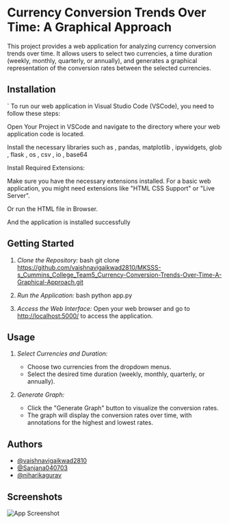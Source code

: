 # Currency Conversion Trends Over Time: A Graphical Approach

This project provides a web application for analyzing currency conversion trends over time. It allows users to select two currencies, a time duration (weekly, monthly, quarterly, or annually), and generates a graphical representation of the conversion rates between the selected currencies.

## Installation

`
To run our web application in Visual Studio Code (VSCode), you need to follow these  steps:

Open Your Project in VSCode and navigate to the directory where your web application code is located.

Install the necessary libraries such as , pandas, matplotlib , ipywidgets, glob , flask , os , csv , io , base64

Install Required Extensions:

Make sure you have the necessary extensions installed. For a basic web application, you might need extensions like "HTML CSS Support" or "Live Server".
    
Or run the HTML file in Browser.

And the application is installed successfully

## Getting Started

1. *Clone the Repository:*
    bash
    git clone https://github.com/vaishnavigaikwad2810/MKSSS-s_Cummins_College_Team5_Currency-Conversion-Trends-Over-Time-A-Graphical-Approach.git
       

2. *Run the Application:*
    bash
    python app.py
    

3. *Access the Web Interface:*
    Open your web browser and go to [http://localhost:5000/](http://localhost:5000/) to access the application.

## Usage

1. *Select Currencies and Duration:*
    - Choose two currencies from the dropdown menus.
    - Select the desired time duration (weekly, monthly, quarterly, or annually).

2. *Generate Graph:*
    - Click the "Generate Graph" button to visualize the conversion rates.
    - The graph will display the conversion rates over time, with annotations for the highest and lowest rates.

## Authors

- [@vaishnavigaikwad2810](https://github.com/vaishnavigaikwad2810)
- [@Sanjana040703](https://github.com/Sanjana040703)
- [@niharikagurav](https://github.com/niharikagurav)

## Screenshots

![App Screenshot]([https://via.placeholder.com/468x300?text=App+Screenshot+Here](https://github.com/Sanjana040703/MKSSS-s_Cummins_College_Team5_Currency-Conversion-Trends-Over-Time-A-Graphical-Approach/blob/master/Images/WhatsApp%20Image%202023-11-23%20at%2009.07.04_8e816e95.jpg)https://github.com/Sanjana040703/MKSSS-s_Cummins_College_Team5_Currency-Conversion-Trends-Over-Time-A-Graphical-Approach/blob/master/Images/WhatsApp%20Image%202023-11-23%20at%2009.07.04_8e816e95.jpg)
